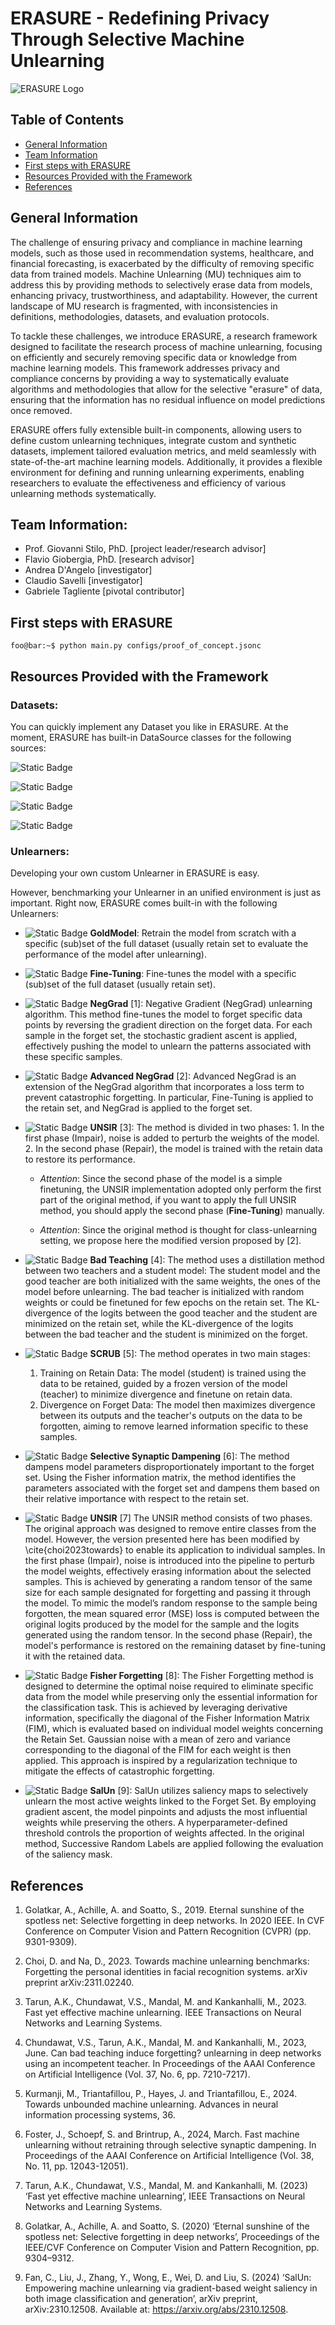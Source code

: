 # ERASURE - Redefining Privacy Through Selective Machine Unlearning

![ERASURE Logo](ERASURE_LOGO.png)


## Table of Contents
* [General Information](#general-information)
* [Team Information](#team-information)
* [First steps with ERASURE](#first-steps-with-erasure)
* [Resources Provided with the Framework](#resources-provided-with-the-framework)
* [References](#references)

## General Information
The challenge of ensuring privacy and compliance in machine learning models, such as those used in recommendation systems, healthcare, and financial forecasting, is exacerbated by the difficulty of removing specific data from trained models. Machine Unlearning (MU) techniques aim to address this by providing methods to selectively erase data from models, enhancing privacy, trustworthiness, and adaptability. However, the current landscape of MU research is fragmented, with inconsistencies in definitions, methodologies, datasets, and evaluation protocols. 

To tackle these challenges, we introduce ERASURE, a research framework designed to facilitate the research process of machine unlearning, focusing on efficiently and securely removing specific data or knowledge from machine learning models. This framework addresses privacy and compliance concerns by providing a way to systematically evaluate algorithms and methodologies that allow for the selective "erasure" of data, ensuring that the information has no residual influence on model predictions once removed.

ERASURE offers fully extensible built-in components, allowing users to define custom unlearning techniques, integrate custom and synthetic datasets, implement tailored evaluation metrics, and meld seamlessly with state-of-the-art machine learning models.
Additionally, it provides a flexible environment for defining and running unlearning experiments, enabling researchers to evaluate the effectiveness and efficiency of various unlearning methods systematically.


## Team Information:
* Prof. Giovanni Stilo, PhD. [project leader/research advisor]
* Flavio Giobergia, PhD. [research advisor]
* Andrea D'Angelo [investigator]
* Claudio Savelli [investigator]
* Gabriele Tagliente [pivotal contributor]

## First steps with ERASURE
```console
foo@bar:~$ python main.py configs/proof_of_concept.jsonc
```


## Resources Provided with the Framework


### Datasets:

You can quickly implement any Dataset you like in ERASURE. At the moment, ERASURE has built-in DataSource classes for the following sources:

![Static Badge](https://img.shields.io/badge/Datasource-TorchVision-blue)

![Static Badge](https://img.shields.io/badge/Datasource-Hugging%20Face-blue)

![Static Badge](https://img.shields.io/badge/Datasource-UCI%20Repository-blue)

![Static Badge](https://img.shields.io/badge/Datasource-PyTorch%20Geometric-blue)






### Unlearners: 

Developing your own custom Unlearner in ERASURE is easy. 

However, benchmarking your Unlearner in an unified environment is just as important. Right now, ERASURE comes built-in with the following Unlearners:

* ![Static Badge](https://img.shields.io/badge/Unlearner-Gold%20Model-red)
 **GoldModel**: Retrain the model from scratch with a specific (sub)set of the full dataset (usually retain set to evaluate the performance of the model after unlearning).

* ![Static Badge](https://img.shields.io/badge/Unlearner-Fine%20Tuning-red)
 **Fine-Tuning**: Fine-tunes the model with a specific (sub)set of the full dataset (usually retain set).

* ![Static Badge](https://img.shields.io/badge/Unlearner-NegGrad-red)
 **NegGrad** [1]: Negative Gradient (NegGrad) unlearning algorithm. This method fine-tunes the model to forget specific data points by reversing the gradient direction on the forget data. For each sample in the forget set, the stochastic gradient ascent is applied, effectively pushing the model to unlearn the patterns associated with these specific samples.

* ![Static Badge](https://img.shields.io/badge/Unlearner-Advanced%20NegGrad-red)
 **Advanced NegGrad** [2]: Advanced NegGrad is an extension of the NegGrad algorithm that incorporates a loss term to prevent catastrophic forgetting. In particular, Fine-Tuning is applied to the retain set, and NegGrad is applied to the forget set. 

* ![Static Badge](https://img.shields.io/badge/Unlearner-UNSIR-red)
 **UNSIR** [3]:  The method is divided in two phases: 1. In the first phase (Impair), noise is added to perturb the weights of the model. 2. In the second phase (Repair), the model is trained with the retain data to restore its performance. 

    * *Attention*: Since the second phase of the model is a simple finetuning, the UNSIR implementation adopted only perform the first part of the original method, if you want to apply the full UNSIR method, you should apply the second phase (**Fine-Tuning**) manually. 

    * *Attention*: Since the original method is thought for class-unlearning setting, we propose here the modified version proposed by [2].

* ![Static Badge](https://img.shields.io/badge/Unlearner-Bad%20Teaching-red)
 **Bad Teaching** [4]: The method uses a distillation method between two teachers and a student model: The student model and the good teacher are both initialized with the same weights, the ones of the model before unlearning. The bad teacher is initialized with random weights or could be finetuned for few epochs on the retain set. The KL-divergence of the logits between the good teacher and the student are minimized on the retain set, while the KL-divergence of the logits between the bad teacher and the student is minimized on the forget.

* ![Static Badge](https://img.shields.io/badge/Unlearner-SCRUB-red)
**SCRUB** [5]: The method operates in two main stages:

    1. Training on Retain Data: The model (student) is trained using the data to be retained, guided by a frozen version of the model (teacher) to minimize divergence and finetune on retain data.
    2. Divergence on Forget Data: The model then maximizes divergence between its outputs and the teacher's outputs on the data to be forgotten, aiming to remove learned information specific to these samples.

* ![Static Badge](https://img.shields.io/badge/Unlearner-Selective%20Synaptic%20Dampening-red)
 **Selective Synaptic Dampening** [6]: The method dampens model parameters disproportionately important to the forget set. Using the Fisher information matrix, the method identifies the parameters associated with the forget set and dampens them based on their relative importance with respect to the retain set.

* ![Static Badge](https://img.shields.io/badge/Unlearner-UNSIR-red) **UNSIR** [7] The UNSIR method consists of two phases. The original approach was designed to remove entire classes from the model. However, the version presented here has been modified by \cite{choi2023towards} to enable its application to individual samples.
In the first phase (Impair), noise is introduced into the pipeline to perturb the model weights, effectively erasing information about the selected samples. This is achieved by generating a random tensor of the same size for each sample designated for forgetting and passing it through the model. To mimic the model’s random response to the sample being forgotten, the mean squared error (MSE) loss is computed between the original logits produced by the model for the sample and the logits generated using the random tensor.
In the second phase (Repair), the model's performance is restored on the remaining dataset by fine-tuning it with the retained data.

* ![Static Badge](https://img.shields.io/badge/Unlearner-Fisher%20Forgetting-red) **Fisher Forgetting** [8]: The Fisher Forgetting method is designed to determine the optimal noise required to eliminate specific data from the model while preserving only the essential information for the classification task. This is achieved by leveraging derivative information, specifically the diagonal of the Fisher Information Matrix (FIM), which is evaluated based on individual model weights concerning the Retain Set. Gaussian noise with a mean of zero and variance corresponding to the diagonal of the FIM for each weight is then applied. This approach is inspired by a regularization technique to mitigate the effects of catastrophic forgetting.

* ![Static Badge](https://img.shields.io/badge/Unlearner-SalUn-red) **SalUn** [9]: SalUn utilizes saliency maps to selectively unlearn the most active weights linked to the Forget Set. By employing gradient ascent, the model pinpoints and adjusts the most influential weights while preserving the others. A hyperparameter-defined threshold controls the proportion of weights affected. In the original method, Successive Random Labels are applied following the evaluation of the saliency mask.


## References

<!--  taken with Harvard reference style -->
1. Golatkar, A., Achille, A. and Soatto, S., 2019. Eternal sunshine of the spotless net: Selective forgetting in deep networks. In 2020 IEEE. In CVF Conference on Computer Vision and Pattern Recognition (CVPR) (pp. 9301-9309).

2. Choi, D. and Na, D., 2023. Towards machine unlearning benchmarks: Forgetting the personal identities in facial recognition systems. arXiv preprint arXiv:2311.02240.

3. Tarun, A.K., Chundawat, V.S., Mandal, M. and Kankanhalli, M., 2023. Fast yet effective machine unlearning. IEEE Transactions on Neural Networks and Learning Systems.

4. Chundawat, V.S., Tarun, A.K., Mandal, M. and Kankanhalli, M., 2023, June. Can bad teaching induce forgetting? unlearning in deep networks using an incompetent teacher. In Proceedings of the AAAI Conference on Artificial Intelligence (Vol. 37, No. 6, pp. 7210-7217).

5. Kurmanji, M., Triantafillou, P., Hayes, J. and Triantafillou, E., 2024. Towards unbounded machine unlearning. Advances in neural information processing systems, 36.

6. Foster, J., Schoepf, S. and Brintrup, A., 2024, March. Fast machine unlearning without retraining through selective synaptic dampening. In Proceedings of the AAAI Conference on Artificial Intelligence (Vol. 38, No. 11, pp. 12043-12051).

7. Tarun, A.K., Chundawat, V.S., Mandal, M. and Kankanhalli, M. (2023) ‘Fast yet effective machine unlearning’, IEEE Transactions on Neural Networks and Learning Systems.

8. Golatkar, A., Achille, A. and Soatto, S. (2020) ‘Eternal sunshine of the spotless net: Selective forgetting in deep networks’, Proceedings of the IEEE/CVF Conference on Computer Vision and Pattern Recognition, pp. 9304–9312.

9. Fan, C., Liu, J., Zhang, Y., Wong, E., Wei, D. and Liu, S. (2024) ‘SalUn: Empowering machine unlearning via gradient-based weight saliency in both image classification and generation’, arXiv preprint, arXiv:2310.12508. Available at: https://arxiv.org/abs/2310.12508.